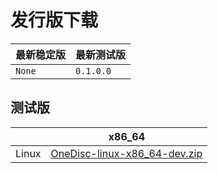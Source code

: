 # 发行版下载

| 最新稳定版  | 最新测试版  |
|-------------|-------------|
| `None`    | <!--ver2-->`0.1.0.0`<!--ver2.end--> |

<!--
## 稳定版

|            | x86_64                         | i386                         | arm64                          |
|------------|:------------------------------:|:----------------------------:|:------------------------------:|
| Linux      | [OneDisc-linux-x86_64.zip][1]  | [OneDisc-linux-i386.zip][2]  | [OneDisc-linux-arm64.zip][3]   |
| Windows    | [OneDisc-windows-x64.zip][4]   | [OneDisc-windows-x32.zip][5] | [OneDisc-windows-arm64.zip][6] |
| macOS      | [OneDisc-darwin-x86_64.zip][7] | [OneDisc-darwin-i386.zip][8] | [OneDisc-darwin-arm64.zip][9]  |


[1]: /downloads/OneDisc-linux-x86_64.zip
[2]: /downloads/OneDisc-linux-i386.zip
[3]: /downloads/OneDisc-linux-arm64.zip
[4]: /downloads/OneDisc-windows-x64.zip
[5]: /downloads/OneDisc-windows-x32.zip
[6]: /downloads/OneDisc-windows-arm64.zip
[7]: /downloads/OneDisc-darwin-x86_64.zip
[8]: /downloads/OneDisc-darwin-i386.zip
[9]: /downloads/OneDisc-darwin-arm64.zip

-->

## 测试版

|          | x86_64                             |
|----------|:----------------------------------:|
| Linux    | [OneDisc-linux-x86_64-dev.zip][10] |

[10]: /downloads/OneDisc-linux-x86_64-dev.zip

